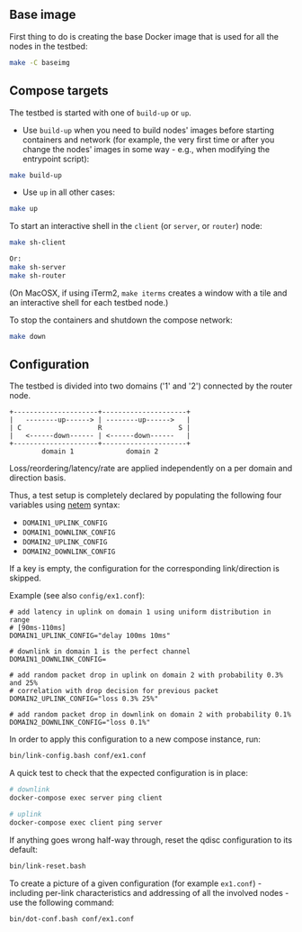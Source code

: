## Base image
First thing to do is creating the base Docker image that is used for all the nodes in the testbed:
```bash
make -C baseimg
```

## Compose targets
The testbed is started with one of `build-up` or `up`.

- Use `build-up` when you need to build nodes' images before starting containers and network (for example, the very first time or after you change the nodes' images in some way - e.g., when modifying the entrypoint script):
```bash
make build-up
```

- Use `up` in all other cases:
```bash
make up
```

To start an interactive shell in the `client` (or `server`, or `router`) node:
```bash
make sh-client

Or:
make sh-server
make sh-router
```

(On MacOSX, if using iTerm2, `make iterms` creates a window with a tile and an interactive shell for each testbed node.)


To stop the containers and shutdown the compose network:
```bash
make down
```

## Configuration

The testbed is divided into two domains ('1' and '2') connected by the router node.

```
+---------------------+---------------------+
|   --------up------> | --------up------>   |
| C                   R                   S |
|   <------down------ | <------down------   |
+---------------------+---------------------+
        domain 1             domain 2
```

Loss/reordering/latency/rate are applied independently on a per domain and direction basis.

Thus, a test setup is completely declared by populating the following four variables using [netem](https://wiki.linuxfoundation.org/networking/netem) syntax:

- `DOMAIN1_UPLINK_CONFIG`
- `DOMAIN1_DOWNLINK_CONFIG`
- `DOMAIN2_UPLINK_CONFIG`
- `DOMAIN2_DOWNLINK_CONFIG`

If a key is empty, the configuration for the corresponding link/direction is skipped.

Example (see also `config/ex1.conf`):
```
# add latency in uplink on domain 1 using uniform distribution in range
# [90ms-110ms]
DOMAIN1_UPLINK_CONFIG="delay 100ms 10ms"

# downlink in domain 1 is the perfect channel
DOMAIN1_DOWNLINK_CONFIG=

# add random packet drop in uplink on domain 2 with probability 0.3% and 25%
# correlation with drop decision for previous packet
DOMAIN2_UPLINK_CONFIG="loss 0.3% 25%"

# add random packet drop in downlink on domain 2 with probability 0.1%
DOMAIN2_DOWNLINK_CONFIG="loss 0.1%"
```

In order to apply this configuration to a new compose instance, run:
```bash
bin/link-config.bash conf/ex1.conf
```

A quick test to check that the expected configuration is in place:
```bash
# downlink
docker-compose exec server ping client

# uplink
docker-compose exec client ping server
```

If anything goes wrong half-way through, reset the qdisc configuration to its default:
```bash
bin/link-reset.bash
```

To create a picture of a given configuration (for example `ex1.conf`) - including per-link characteristics and addressing of all the involved nodes - use the following command:
```bash
bin/dot-conf.bash conf/ex1.conf
```
